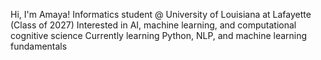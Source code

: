  Hi, I'm Amaya!
 Informatics student @ University of Louisiana at Lafayette (Class of 2027)
 Interested in AI, machine learning, and computational cognitive science
 Currently learning Python, NLP, and machine learning fundamentals

<!---
AmayaEr/AmayaEr is a ✨ special ✨ repository because its `README.md` (this file) appears on your GitHub profile.
You can click the Preview link to take a look at your changes.
--->
